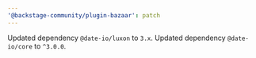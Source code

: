 ```yaml
---
'@backstage-community/plugin-bazaar': patch
---
```


Updated dependency `@date-io/luxon` to `3.x`.
Updated dependency `@date-io/core` to `^3.0.0`.
